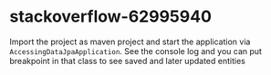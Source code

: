 # stackoverflow-62995940

Import the project as maven project and start the application via `AccessingDataJpaApplication`. See the console log and you can put breakpoint in that class to see saved and later updated entities
